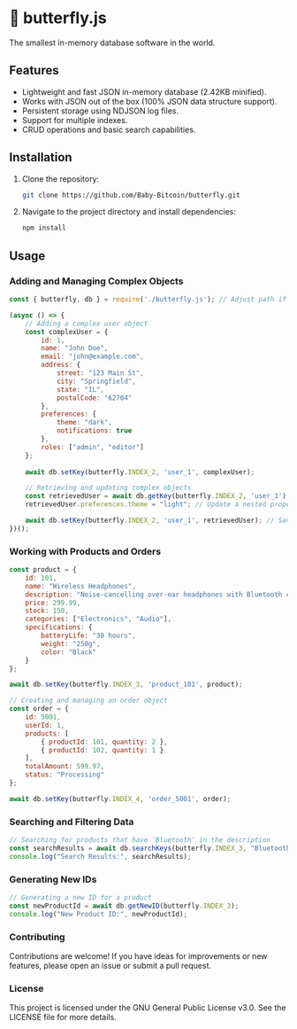 # 🦋 butterfly.js

The smallest in-memory database software in the world.

## Features

- Lightweight and fast JSON in-memory database (2.42KB minified).
- Works with JSON out of the box (100% JSON data structure support).
- Persistent storage using NDJSON log files.
- Support for multiple indexes.
- CRUD operations and basic search capabilities.

## Installation

1. Clone the repository:
    ```bash
    git clone https://github.com/Baby-Bitcoin/butterfly.git
    ```

2. Navigate to the project directory and install dependencies:
    ```bash
    npm install
    ```

## Usage

### Adding and Managing Complex Objects

```js
const { butterfly, db } = require('./butterfly.js'); // Adjust path if necessary

(async () => {
    // Adding a complex user object
    const complexUser = {
        id: 1,
        name: "John Doe",
        email: "john@example.com",
        address: {
            street: "123 Main St",
            city: "Springfield",
            state: "IL",
            postalCode: "62704"
        },
        preferences: {
            theme: "dark",
            notifications: true
        },
        roles: ["admin", "editor"]
    };
    
    await db.setKey(butterfly.INDEX_2, 'user_1', complexUser);

    // Retrieving and updating complex objects
    const retrievedUser = await db.getKey(butterfly.INDEX_2, 'user_1');
    retrievedUser.preferences.theme = "light"; // Update a nested property

    await db.setKey(butterfly.INDEX_2, 'user_1', retrievedUser); // Save the updated user object
})();
```

### Working with Products and Orders

```js
const product = {
    id: 101,
    name: "Wireless Headphones",
    description: "Noise-cancelling over-ear headphones with Bluetooth connectivity.",
    price: 299.99,
    stock: 150,
    categories: ["Electronics", "Audio"],
    specifications: {
        batteryLife: "30 hours",
        weight: "250g",
        color: "Black"
    }
};

await db.setKey(butterfly.INDEX_3, 'product_101', product);

// Creating and managing an order object
const order = {
    id: 5001,
    userId: 1,
    products: [
        { productId: 101, quantity: 2 },
        { productId: 102, quantity: 1 }
    ],
    totalAmount: 599.97,
    status: "Processing"
};

await db.setKey(butterfly.INDEX_4, 'order_5001', order);
```

### Searching and Filtering Data

```js
// Searching for products that have 'Bluetooth' in the description
const searchResults = await db.searchKeys(butterfly.INDEX_3, "Bluetooth");
console.log("Search Results:", searchResults);
```

### Generating New IDs

```js
// Generating a new ID for a product
const newProductId = await db.getNewID(butterfly.INDEX_3);
console.log("New Product ID:", newProductId);
```


### Contributing

Contributions are welcome! If you have ideas for improvements or new features, please open an issue or submit a pull request.


### License
This project is licensed under the GNU General Public License v3.0. See the LICENSE file for more details.
